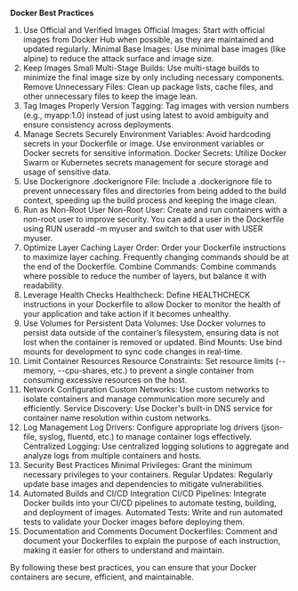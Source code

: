 **Docker Best Practices**
1. Use Official and Verified Images
Official Images: Start with official images from Docker Hub when possible, as they are maintained and updated regularly.
Minimal Base Images: Use minimal base images (like alpine) to reduce the attack surface and image size.
2. Keep Images Small
Multi-Stage Builds: Use multi-stage builds to minimize the final image size by only including necessary components.
Remove Unnecessary Files: Clean up package lists, cache files, and other unnecessary files to keep the image lean.
3. Tag Images Properly
Version Tagging: Tag images with version numbers (e.g., myapp:1.0) instead of just using latest to avoid ambiguity and ensure consistency across deployments.
4. Manage Secrets Securely
Environment Variables: Avoid hardcoding secrets in your Dockerfile or image. Use environment variables or Docker secrets for sensitive information.
Docker Secrets: Utilize Docker Swarm or Kubernetes secrets management for secure storage and usage of sensitive data.
5. Use Dockerignore
.dockerignore File: Include a .dockerignore file to prevent unnecessary files and directories from being added to the build context, speeding up the build process and keeping the image clean.
6. Run as Non-Root User
Non-Root User: Create and run containers with a non-root user to improve security. You can add a user in the Dockerfile using RUN useradd -m myuser and switch to that user with USER myuser.
7. Optimize Layer Caching
Layer Order: Order your Dockerfile instructions to maximize layer caching. Frequently changing commands should be at the end of the Dockerfile.
Combine Commands: Combine commands where possible to reduce the number of layers, but balance it with readability.
8. Leverage Health Checks
Healthcheck: Define HEALTHCHECK instructions in your Dockerfile to allow Docker to monitor the health of your application and take action if it becomes unhealthy.
9. Use Volumes for Persistent Data
Volumes: Use Docker volumes to persist data outside of the container’s filesystem, ensuring data is not lost when the container is removed or updated.
Bind Mounts: Use bind mounts for development to sync code changes in real-time.
10. Limit Container Resources
Resource Constraints: Set resource limits (--memory, --cpu-shares, etc.) to prevent a single container from consuming excessive resources on the host.
11. Network Configuration
Custom Networks: Use custom networks to isolate containers and manage communication more securely and efficiently.
Service Discovery: Use Docker's built-in DNS service for container name resolution within custom networks.
12. Log Management
Log Drivers: Configure appropriate log drivers (json-file, syslog, fluentd, etc.) to manage container logs effectively.
Centralized Logging: Use centralized logging solutions to aggregate and analyze logs from multiple containers and hosts.
13. Security Best Practices
Minimal Privileges: Grant the minimum necessary privileges to your containers.
Regular Updates: Regularly update base images and dependencies to mitigate vulnerabilities.
14. Automated Builds and CI/CD Integration
CI/CD Pipelines: Integrate Docker builds into your CI/CD pipelines to automate testing, building, and deployment of images.
Automated Tests: Write and run automated tests to validate your Docker images before deploying them.
15. Documentation and Comments
Document Dockerfiles: Comment and document your Dockerfiles to explain the purpose of each instruction, making it easier for others to understand and maintain.

By following these best practices, you can ensure that your Docker containers are secure, efficient, and maintainable.